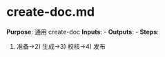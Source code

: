 # create-doc.md

**Purpose**: 通用 create-doc
**Inputs**: -
**Outputs**: -
**Steps**:

1. 准备→2) 生成→3) 校核→4) 发布
